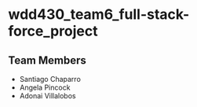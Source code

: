 # wdd430_team6_full-stack-force_project

## Team Members
 - Santiago Chaparro
 - Angela Pincock
 - Adonai Villalobos
